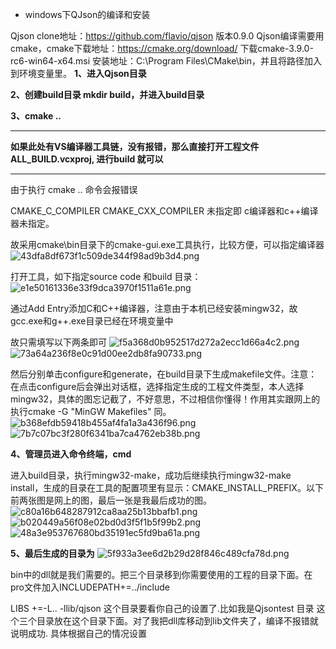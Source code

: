 
- windows下QJson的编译和安装

Qjson clone地址：https://github.com/flavio/qjson 版本0.9.0
Qjson编译需要用cmake，cmake下载地址：https://cmake.org/download/ 下载cmake-3.9.0-rc6-win64-x64.msi 安装地址：C:\Program Files\CMake\bin，并且将路径加入到环境变量里。
**1、进入Qjson目录**

**2、创建build目录 mkdir build，并进入build目录**

**3、cmake ..**

***
**如果此处有VS编译器工具链，没有报错，那么直接打开工程文件ALL_BUILD.vcxproj, 进行build 就可以**
***

由于执行 cmake ..  命令会报错误

CMAKE_C_COMPILER    CMAKE_CXX_COMPILER  未指定即  c编译器和c++编译器未指定。

故采用cmake\bin目录下的cmake-gui.exe工具执行，比较方便，可以指定编译器
![43dfa8df673f1c509de344f98ad9b3d4.png](../../../_resources/43dfa8df673f1c509de344f98ad9b3d4-1.png)

打开工具，如下指定source code 和build 目录：
![e1e50161336e33f9dca3970f1511a61e.png](../../../_resources/e1e50161336e33f9dca3970f1511a61e-1.png)


通过Add Entry添加C和C++编译器，注意由于本机已经安装mingw32，故gcc.exe和g++.exe目录已经在环境变量中

故只需填写以下两条即可
![f5a368d0b952517d272a2ecc1d66a4c2.png](../../../_resources/f5a368d0b952517d272a2ecc1d66a4c2-1.png) ![73a64a236f8e0c91d00ee2db8fa90733.png](../../../_resources/73a64a236f8e0c91d00ee2db8fa90733-1.png)


然后分别单击configure和generate，在build目录下生成makefile文件。注意：在点击configure后会弹出对话框，选择指定生成的工程文件类型，本人选择mingw32，具体的图忘记截了，不好意思，不过相信你懂得！作用其实跟网上的执行cmake -G "MinGW Makefiles" 同。
![b368efdb59418b455af4fa1a3a436f96.png](../../../_resources/b368efdb59418b455af4fa1a3a436f96-1.png)
![7b7c07bc3f280f6341ba7ca4762eb38b.png](../../../_resources/7b7c07bc3f280f6341ba7ca4762eb38b-1.png)


**4、管理员进入命令终端，cmd**

进入build目录，执行mingw32-make，成功后继续执行mingw32-make install，生成的目录在工具的配置项里有显示：CMAKE_INSTALL_PREFIX。以下前两张图是网上的图，最后一张是我最后成功的图。
![c80a16b648287912ca8aa25b13bbafb1.png](../../../_resources/c80a16b648287912ca8aa25b13bbafb1-1.png)
![b020449a56f08e02bd0d3f5f1b5f99b2.png](../../../_resources/b020449a56f08e02bd0d3f5f1b5f99b2-1.png)
![48a3e953767680bd35191ec5fd9ba61a.png](../../../_resources/48a3e953767680bd35191ec5fd9ba61a-1.png)


**5、最后生成的目录为**
![5f933a3ee6d2b29d28f846c489cfa78d.png](../../../_resources/5f933a3ee6d2b29d28f846c489cfa78d-1.png)


bin中的dll就是我们需要的。把三个目录移到你需要使用的工程的目录下面。在pro文件加入INCLUDEPATH+=../include

LIBS +=-L.. -llib/qjson
这个目录要看你自己的设置了.比如我是Qjsontest 目录 这个三个目录放在这个目录下面。对了我把dll库移动到lib文件夹了，编译不报错就说明成功.
具体根据自己的情况设置